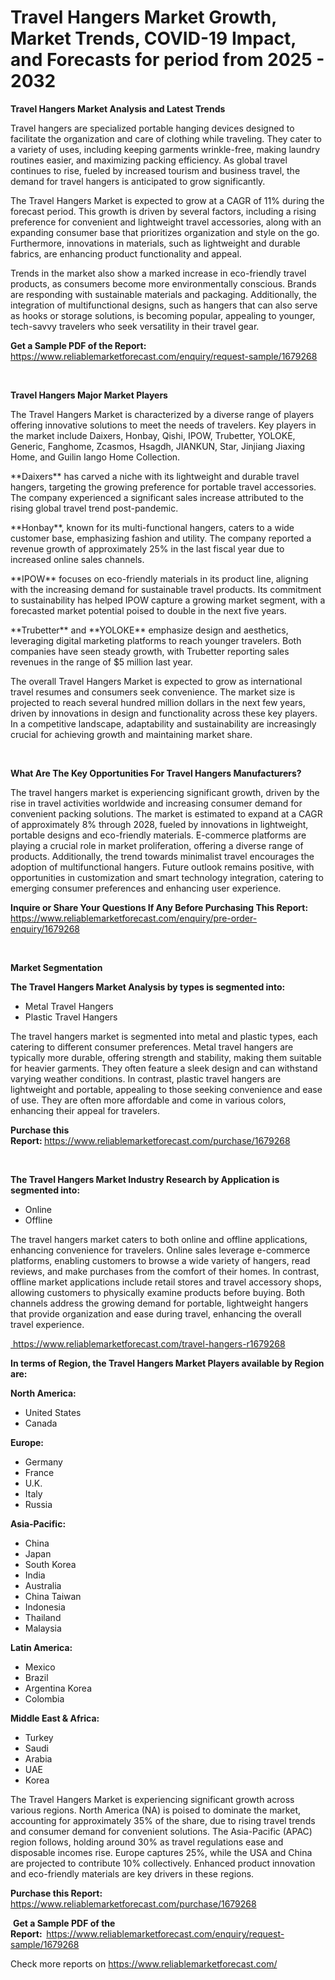 <p><h1>Travel Hangers Market Growth, Market Trends, COVID-19 Impact, and Forecasts for period from 2025 - 2032</h1></p><p><strong>Travel Hangers Market Analysis and Latest Trends</strong></p>
<p><p>Travel hangers are specialized portable hanging devices designed to facilitate the organization and care of clothing while traveling. They cater to a variety of uses, including keeping garments wrinkle-free, making laundry routines easier, and maximizing packing efficiency. As global travel continues to rise, fueled by increased tourism and business travel, the demand for travel hangers is anticipated to grow significantly.</p><p>The Travel Hangers Market is expected to grow at a CAGR of 11% during the forecast period. This growth is driven by several factors, including a rising preference for convenient and lightweight travel accessories, along with an expanding consumer base that prioritizes organization and style on the go. Furthermore, innovations in materials, such as lightweight and durable fabrics, are enhancing product functionality and appeal. </p><p>Trends in the market also show a marked increase in eco-friendly travel products, as consumers become more environmentally conscious. Brands are responding with sustainable materials and packaging. Additionally, the integration of multifunctional designs, such as hangers that can also serve as hooks or storage solutions, is becoming popular, appealing to younger, tech-savvy travelers who seek versatility in their travel gear.</p></p>
<p><strong>Get a Sample PDF of the Report:&nbsp;</strong> <a href="https://www.reliablemarketforecast.com/enquiry/request-sample/1679268?utm_campaign=2272&utm_medium=2&utm_source=Github&utm_content=ia&utm_term=06022025&utm_id=travel-hangers">https://www.reliablemarketforecast.com/enquiry/request-sample/1679268</a></p>
<p>&nbsp;</p>
<p><strong>Travel Hangers Major Market Players</strong></p>
<p><p>The Travel Hangers Market is characterized by a diverse range of players offering innovative solutions to meet the needs of travelers. Key players in the market include Daixers, Honbay, Qishi, IPOW, Trubetter, YOLOKE, Generic, Fanghome, Zcasmos, Hsagdh, JIANKUN, Star, Jinjiang Jiaxing Home, and Guilin Iango Home Collection.</p><p>**Daixers** has carved a niche with its lightweight and durable travel hangers, targeting the growing preference for portable travel accessories. The company experienced a significant sales increase attributed to the rising global travel trend post-pandemic.</p><p>**Honbay**, known for its multi-functional hangers, caters to a wide customer base, emphasizing fashion and utility. The company reported a revenue growth of approximately 25% in the last fiscal year due to increased online sales channels.</p><p>**IPOW** focuses on eco-friendly materials in its product line, aligning with the increasing demand for sustainable travel products. Its commitment to sustainability has helped IPOW capture a growing market segment, with a forecasted market potential poised to double in the next five years.</p><p>**Trubetter** and **YOLOKE** emphasize design and aesthetics, leveraging digital marketing platforms to reach younger travelers. Both companies have seen steady growth, with Trubetter reporting sales revenues in the range of $5 million last year.</p><p>The overall Travel Hangers Market is expected to grow as international travel resumes and consumers seek convenience. The market size is projected to reach several hundred million dollars in the next few years, driven by innovations in design and functionality across these key players. In a competitive landscape, adaptability and sustainability are increasingly crucial for achieving growth and maintaining market share.</p></p>
<p>&nbsp;</p>
<p><strong>What Are The Key Opportunities For Travel Hangers Manufacturers?</strong></p>
<p><p>The travel hangers market is experiencing significant growth, driven by the rise in travel activities worldwide and increasing consumer demand for convenient packing solutions. The market is estimated to expand at a CAGR of approximately 8% through 2028, fueled by innovations in lightweight, portable designs and eco-friendly materials. E-commerce platforms are playing a crucial role in market proliferation, offering a diverse range of products. Additionally, the trend towards minimalist travel encourages the adoption of multifunctional hangers. Future outlook remains positive, with opportunities in customization and smart technology integration, catering to emerging consumer preferences and enhancing user experience.</p></p>
<p><strong>Inquire or Share Your Questions If Any Before Purchasing This Report:</strong> <a href="https://www.reliablemarketforecast.com/enquiry/pre-order-enquiry/1679268?utm_campaign=2272&utm_medium=2&utm_source=Github&utm_content=ia&utm_term=06022025&utm_id=travel-hangers">https://www.reliablemarketforecast.com/enquiry/pre-order-enquiry/1679268</a></p>
<p>&nbsp;</p>
<p><strong>Market Segmentation</strong></p>
<p><strong>The Travel Hangers Market Analysis by types is segmented into:</strong></p>
<p><ul><li>Metal Travel Hangers</li><li>Plastic Travel Hangers</li></ul></p>
<p><p>The travel hangers market is segmented into metal and plastic types, each catering to different consumer preferences. Metal travel hangers are typically more durable, offering strength and stability, making them suitable for heavier garments. They often feature a sleek design and can withstand varying weather conditions. In contrast, plastic travel hangers are lightweight and portable, appealing to those seeking convenience and ease of use. They are often more affordable and come in various colors, enhancing their appeal for travelers.</p></p>
<p><strong>Purchase this Report:&nbsp;</strong><a href="https://www.reliablemarketforecast.com/purchase/1679268?utm_campaign=2272&utm_medium=2&utm_source=Github&utm_content=ia&utm_term=06022025&utm_id=travel-hangers">https://www.reliablemarketforecast.com/purchase/1679268</a></p>
<p>&nbsp;</p>
<p><strong>The Travel Hangers Market Industry Research by Application is segmented into:</strong></p>
<p><ul><li>Online</li><li>Offline</li></ul></p>
<p><p>The travel hangers market caters to both online and offline applications, enhancing convenience for travelers. Online sales leverage e-commerce platforms, enabling customers to browse a wide variety of hangers, read reviews, and make purchases from the comfort of their homes. In contrast, offline market applications include retail stores and travel accessory shops, allowing customers to physically examine products before buying. Both channels address the growing demand for portable, lightweight hangers that provide organization and ease during travel, enhancing the overall travel experience.</p></p>
<p><a href="https://www.reliablemarketforecast.com/travel-hangers-r1679268?utm_campaign=2272&utm_medium=2&utm_source=Github&utm_content=ia&utm_term=06022025&utm_id=travel-hangers">&nbsp;https://www.reliablemarketforecast.com/travel-hangers-r1679268</a></p>
<p><strong>In terms of Region, the Travel Hangers Market Players available by Region are:</strong></p>
<p>
    <p> <strong> North America: </strong>
        <ul>
            <li>United States</li>
            <li>Canada</li>
        </ul>
        </p> 
    <p> <strong> Europe: </strong>
        <ul>
            <li>Germany</li>
            <li>France</li>
            <li>U.K.</li>
            <li>Italy</li>
            <li>Russia</li>
        </ul>
        </p> 
    <p> <strong> Asia-Pacific: </strong>
        <ul>
            <li>China</li>
            <li>Japan</li>
            <li>South Korea</li>
            <li>India</li>
            <li>Australia</li>
            <li>China Taiwan</li>
            <li>Indonesia</li>
            <li>Thailand</li>
            <li>Malaysia</li>
        </ul>
        </p> 
    <p> <strong> Latin America: </strong>
        <ul>
            <li>Mexico</li>
            <li>Brazil</li>
            <li>Argentina Korea</li>
            <li>Colombia</li>
        </ul>
        </p> 
    <p> <strong> Middle East & Africa: </strong>
        <ul>
            <li>Turkey</li>
            <li>Saudi</li>
            <li>Arabia</li>
            <li>UAE</li>
            <li>Korea</li>
        </ul>
    </p>
    </p>
<p><p>The Travel Hangers Market is experiencing significant growth across various regions. North America (NA) is poised to dominate the market, accounting for approximately 35% of the share, due to rising travel trends and consumer demand for convenient solutions. The Asia-Pacific (APAC) region follows, holding around 30% as travel regulations ease and disposable incomes rise. Europe captures 25%, while the USA and China are projected to contribute 10% collectively. Enhanced product innovation and eco-friendly materials are key drivers in these regions.</p></p>
<p><strong>Purchase this Report: </strong><a href="https://www.reliablemarketforecast.com/purchase/1679268?utm_campaign=2272&utm_medium=2&utm_source=Github&utm_content=ia&utm_term=06022025&utm_id=travel-hangers">https://www.reliablemarketforecast.com/purchase/1679268</a></p>
<p>&nbsp;<strong>Get a Sample PDF of the Report:&nbsp;&nbsp;</strong><a href="https://www.reliablemarketforecast.com/enquiry/request-sample/1679268?utm_campaign=2272&utm_medium=2&utm_source=Github&utm_content=ia&utm_term=06022025&utm_id=travel-hangers">https://www.reliablemarketforecast.com/enquiry/request-sample/1679268</a></p>
<p><strong></strong></p>
<p>Check more reports on <a href="https://www.reliablemarketforecast.com/?utm_campaign=2272&utm_medium=2&utm_source=Github&utm_content=ia&utm_term=06022025&utm_id=travel-hangers">https://www.reliablemarketforecast.com/</a></p>